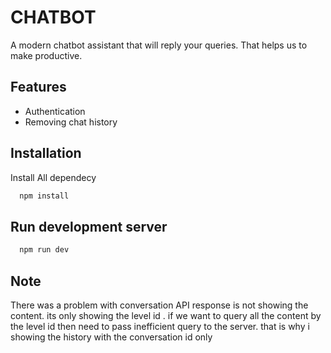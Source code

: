 
# CHATBOT

A modern chatbot assistant that will reply your queries. That helps us to make productive.


## Features

- Authentication
- Removing chat history


## Installation

Install All dependecy

```bash
  npm install
```


    
## Run development server

```bash
  npm run dev
```


    
## Note

There was a problem with conversation API response is not showing the content. its only showing the level id . if we want to query all the content by the level id then need to pass inefficient query to the server. that is why i showing the history with the conversation id only

